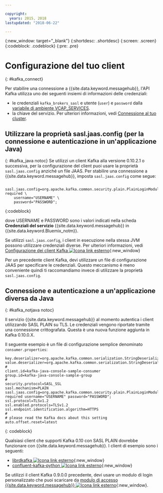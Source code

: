 ```yaml
---

copyright:
  years: 2015, 2018
lastupdated: "2018-06-22"

---
```


{:new_window: target="_blank"}
{:shortdesc: .shortdesc}
{:screen: .screen}
{:codeblock: .codeblock}
{:pre: .pre}

# Configurazione del tuo client
{: #kafka_connect}


Per stabilire una connessione a {{site.data.keyword.messagehub}}, l'API Kafka utilizza uno dei seguenti insiemi di informazioni delle credenziali: 
* le credenziali <code>kafka_brokers_sasl</code> e utente (<code>user</code>) e <code>password</code> dalla [variabile di ambiente VCAP_SERVICES](/docs/services/MessageHub/messagehub127.html#vcap).
* la chiave del servizio. Per ulteriori informazioni, vedi [Connessione al tuo cluster](/docs/services/MessageHub/messagehub127.html#enterprise_connect).


<!--17/10/17 - Karen: following info duplicated at messagehub104 -->
## Utilizzare la proprietà sasl.jaas.config (per la connessione e autenticazione in un'applicazione Java)
{: #kafka_java notoc}
Se utilizzi un client Kafka alla versione 0.10.2.1 o successiva, per la configurazione del client puoi usare la proprietà <code>sasl.jaas.config</code> anziché un file JAAS. Per stabilire una connessione a {{site.data.keyword.messagehub}}, imposta <code>sasl.jaas.config</code> come segue:
<pre>
<code>    sasl.jaas.config=org.apache.kafka.common.security.plain.PlainLoginModule required \
    username="USERNAME" \
    password="PASSWORD";</code>
</pre>
{:codeblock}

dove USERNAME e PASSWORD sono i valori indicati nella scheda **Credenziali del servizio** {{site.data.keyword.messagehub}} in {{site.data.keyword.Bluemix_notm}}.

Se utilizzi <code>sasl.jaas.config</code>, i client in esecuzione nella stessa JVM possono utilizzare credenziali diverse. Per ulteriori informazioni, vedi
[Configurazione dei client Kafka ![Icona link esterno](../../icons/launch-glyph.svg "Icona link esterno")](http://kafka.apache.org/documentation/#security_sasl_plain_clientconfig){:new_window}

Per un precedente client Kafka, devi utilizzare un file di configurazione JAAS per specificare le credenziali. Questo meccanismo è meno conveniente quindi ti raccomandiamo invece di utilizzare la proprietà <code>sasl.jaas.config</code>.
## Connessione e autenticazione a un'applicazione diversa da Java
{: #kafka_notjava notoc}

Il servizio {{site.data.keyword.messagehub}} al momento
autentica i client utilizzando SASL PLAIN su TLS. Le credenziali vengono riportate tramite una connessione crittografata.
Questa è una nuova funzione aggiunta in Kafka 0.10.0.X. 

Il seguente esempio è un file di configurazione semplice denominato <code>consumer.properties</code>:

```
key.deserializer=org.apache.kafka.common.serialization.StringDeserializer
value.deserializer=org.apache.kafka.common.serialization.StringDeserializer
#
client.id=kafka-java-console-sample-consumer
group.id=kafka-java-console-sample-group
#
security.protocol=SASL_SSL
sasl.mechanism=PLAIN
sasl.jaas.config=org.apache.kafka.common.security.plain.PlainLoginModule required username="USERNAME" password="PASSWORD";
ssl.protocol=TLSv1.2
ssl.enabled.protocols=TLSv1.2
ssl.endpoint.identification.algorithm=HTTPS
#
# please read the Kafka docs about this setting
auto.offset.reset=latest
```
{: codeblock}

Qualsiasi client che supporti Kafka 0.10 con SASL PLAIN
dovrebbe funzionare con {{site.data.keyword.messagehub}}. I client di esempio sono i seguenti:

* [librdkafka ![Icona link esterno](../../icons/launch-glyph.svg "Icona link esterno")](https://github.com/edenhill/librdkafka/){:new_window} 
* [confluent-kafka-python ![Icona link esterno](../../icons/launch-glyph.svg "Icona link esterno")](https://github.com/confluentinc/confluent-kafka-python){:new_window} 

Se utilizzi il client Kafka 0.9.0.0 precedente, devi usare un modulo di login personalizzato che puoi
scaricare da [modulo di accesso {{site.data.keyword.messagehub}} ![Icona link esterno](../../icons/launch-glyph.svg "Icona link esterno")](https://github.com/ibm-messaging/message-hub-samples/blob/master/kafka-0.9/message-hub-login-library/messagehub.login-1.0.0.jar){:new_window}. 

